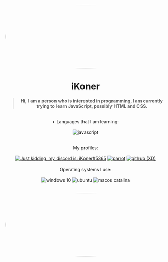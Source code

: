 
  <div align='center'>
  <div align='left'>
    <img
      src='https://github-readme-stats.vercel.app/api?username=cownerlol&show_icons=true'
      style='border-radius: 50%;'
      width='1920'
      height='200'
    />
  </div>
  
  <h1>iKoner</h1>
  <blockquote><strong>Hi, I am a person who is interested in programming, I am currently trying to learn JavaScript, possibly HTML and CSS.</strong></blockquote>
  
   <br />
 • Languages that I am learning:<br />
<br />
<img alt="javascript" src="https://img.shields.io/badge/JavaScript-323330?style=for-the-badge&logo=javascript&logoColor=F7DF1E"

  <br />
    <br />
    <br />
  
  My profiles:<br />
<br />
  [![Just kidding, my discord is: iKoner#5365](https://img.shields.io/badge/Discord-7289DA?style=for-the-badge&logo=discord&logoColor=white)](https://www.youtube.com/watch?v=dQw4w9WgXcQ)
  [![parrot](https://img.shields.io/badge/Twitter-1DA1F2?style=for-the-badge&logo=twitter&logoColor=white)](https://twitter.com/KnerLz)
  [![github (XD)](https://img.shields.io/badge/GitHub-100000?style=for-the-badge&logo=github&logoColor=white)](https://github.com/cownerlol)
  <br />
    <br />
 Operating systems I use:<br />
<br />
<img alt="windows 10" src="https://img.shields.io/badge/Windows-0078D6?style=for-the-badge&logo=windows&logoColor=white](https://www.microsoft.com/es-es/software-download/windows10%20" />
<img alt="ubuntu" src="https://img.shields.io/badge/Ubuntu-E95420?style=for-the-badge&logo=ubuntu&logoColor=white" />
<img alt="macos catalina" src="https://img.shields.io/badge/Apple-MacBook_Pro_2012-999999?style=for-the-badge&logo=apple&logoColor=white" />
  <br />
    <br />
  <div align='center'>
  <div align='left'>
    <img
      src='https://github-readme-stats.vercel.app/api/top-langs/?username=cownerlol&theme=radical'
      style='border-radius: 50%;'
      width='1920'
      height='200'
    />
  
